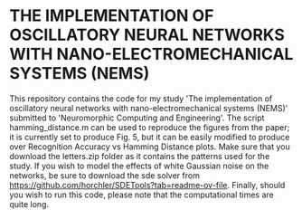 # THE IMPLEMENTATION OF OSCILLATORY NEURAL NETWORKS WITH NANO-ELECTROMECHANICAL SYSTEMS (NEMS)
This repository contains the code for my study 'The implementation of oscillatory neural networks with nano-electromechanical systems (NEMS)' submitted to 'Neuromorphic Computing and Engineering'. The script hamming_distance.m can be used to reproduce the figures from the paper; it is currently set to produce Fig. 5, but it can be easily modified to produce over Recognition Accuracy vs Hamming Distance plots. Make sure that you download the letters.zip folder as it contains the patterns used for the study. If you wish to model the effects of white Gaussian noise on the networks, be sure to download the sde solver from https://github.com/horchler/SDETools?tab=readme-ov-file. Finally, should you wish to run this code, please note that the computational times are quite long.
